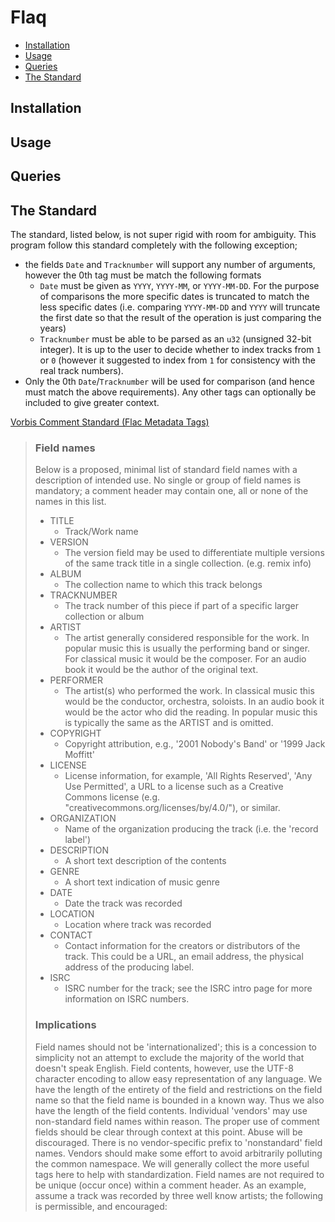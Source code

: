 # Flaq
- [Installation](#Installation)
- [Usage](#Usage)
- [Queries](#Queries)
- [The Standard](#The-Standard)


## Installation

## Usage

## Queries

## The Standard
The standard, listed below, is not super rigid with room for ambiguity. This program follow this standard
completely with the following exception;
- the fields `Date` and `Tracknumber` will support any number of arguments, however the 0th tag must be match the following 
formats
  - `Date` must be given as `YYYY`, `YYYY-MM`, or `YYYY-MM-DD`. For the purpose of comparisons the more specific dates is 
  truncated to match the less specific dates (i.e. comparing `YYYY-MM-DD` and `YYYY` will truncate the first date so that the
  result of the operation is just comparing the years)
  - `Tracknumber` must be able to be parsed as an `u32` (unsigned 32-bit integer). It is up to the user to decide whether to 
  index tracks from `1` or `0` (however it suggested to index from `1` for consistency with the real track numbers).
- Only the 0th `Date`/`Tracknumber` will be used for comparison (and hence must match the above requirements). Any other
tags can optionally be included to give greater context.


[Vorbis Comment Standard (Flac Metadata Tags)](https://www.xiph.org/vorbis/doc/v-comment.html)

> ### Field names
> 
> Below is a proposed, minimal list of standard field names with a description of intended use. No single or group of field names is mandatory; a comment header may contain one, all or none of the names in this list.
> 
> - TITLE
>   - Track/Work name
> - VERSION
>   - The version field may be used to differentiate multiple versions of the same track title in a single collection. (e.g. remix info)
> - ALBUM
>   - The collection name to which this track belongs
> - TRACKNUMBER
>   - The track number of this piece if part of a specific larger collection or album
> - ARTIST
>   - The artist generally considered responsible for the work. In popular music this is usually the performing band or singer. For classical music it would be the composer. For an audio book it would be the author of the original text.
> - PERFORMER
>   - The artist(s) who performed the work. In classical music this would be the conductor, orchestra, soloists. In an audio book it would be the actor who did the reading. In popular music this is typically the same as the ARTIST and is omitted.
> - COPYRIGHT
>   - Copyright attribution, e.g., '2001 Nobody's Band' or '1999 Jack Moffitt'
> - LICENSE
>   - License information, for example, 'All Rights Reserved', 'Any Use Permitted', a URL to a license such as a Creative Commons license (e.g. "creativecommons.org/licenses/by/4.0/"), or similar.
> - ORGANIZATION
>   - Name of the organization producing the track (i.e. the 'record label')
> - DESCRIPTION
>   - A short text description of the contents
> - GENRE
>   - A short text indication of music genre
> - DATE
>   - Date the track was recorded
> - LOCATION
>   - Location where track was recorded
> - CONTACT
>   - Contact information for the creators or distributors of the track. This could be a URL, an email address, the physical address of the producing label.
> - ISRC
>   - ISRC number for the track; see the ISRC intro page for more information on ISRC numbers.
> 
> ### Implications
> Field names should not be 'internationalized'; this is a concession to simplicity not an attempt to exclude the majority of the world that doesn't speak English. Field contents, however, use the UTF-8 character encoding to allow easy representation of any language.
> We have the length of the entirety of the field and restrictions on the field name so that the field name is bounded in a known way. Thus we also have the length of the field contents.
> Individual 'vendors' may use non-standard field names within reason. The proper use of comment fields should be clear through context at this point. Abuse will be discouraged.
> There is no vendor-specific prefix to 'nonstandard' field names. Vendors should make some effort to avoid arbitrarily polluting the common namespace. We will generally collect the more useful tags here to help with standardization.
> Field names are not required to be unique (occur once) within a comment header. As an example, assume a track was recorded by three well know artists; the following is permissible, and encouraged:

